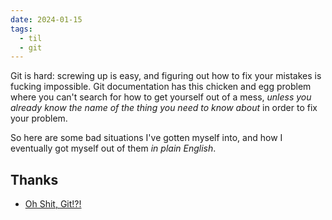 ```yaml
---
date: 2024-01-15
tags:
  - til
  - git
---
```


Git is hard: screwing up is easy, and figuring out how to fix your mistakes is fucking impossible. Git documentation has this chicken and egg problem where you can't search for how to get yourself out of a mess, *unless you already know the name of the thing you need to know about* in order to fix your problem.

So here are some bad situations I've gotten myself into, and how I eventually got myself out of them *in plain English*.

## Thanks

- [Oh Shit, Git!?!](https://ohshitgit.com/)
